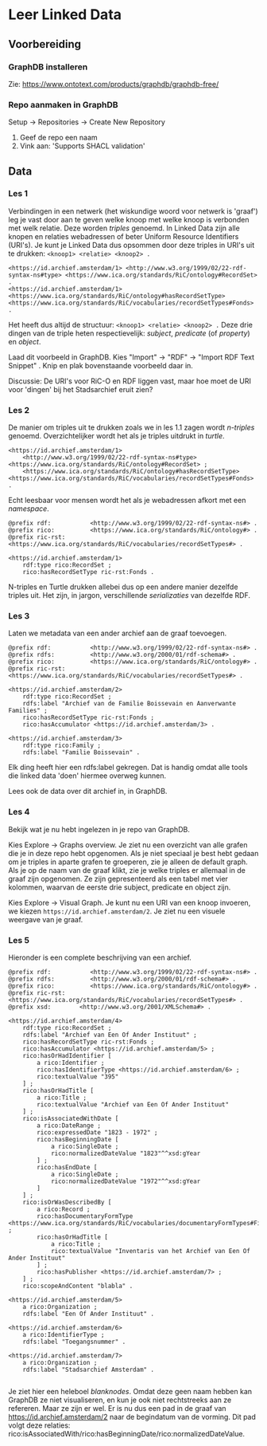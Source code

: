 # Leer Linked Data

## Voorbereiding
### GraphDB installeren
Zie: https://www.ontotext.com/products/graphdb/graphdb-free/

### Repo aanmaken in GraphDB
Setup -> Repositories -> Create New Repository

1. Geef de repo een naam
2. Vink aan: 'Supports SHACL validation'

## Data

### Les 1
Verbindingen in een netwerk (het wiskundige woord voor netwerk is 'graaf') leg je vast door aan te geven welke knoop met welke knoop is verbonden met welk relatie. Deze worden _triples_ genoemd. In Linked Data zijn alle knopen en relaties webadressen of beter Uniform Resource Identifiers (URI's). Je kunt je Linked Data dus opsommen door deze triples in URI's uit te drukken: ```<knoop1> <relatie> <knoop2> .```


```
<https://id.archief.amsterdam/1> <http://www.w3.org/1999/02/22-rdf-syntax-ns#type> <https://www.ica.org/standards/RiC/ontology#RecordSet> .
<https://id.archief.amsterdam/1> <https://www.ica.org/standards/RiC/ontology#hasRecordSetType> <https://www.ica.org/standards/RiC/vocabularies/recordSetTypes#Fonds> .
```

Het heeft dus altijd de structuur: ```<knoop1> <relatie> <knoop2> .``` Deze drie dingen van de triple heten respectievelijk: _subject_, _predicate_ (of _property_) en _object_.

Laad dit voorbeeld in GraphDB. Kies "Import" -> "RDF" -> "Import RDF Text Snippet" . Knip en plak bovenstaande voorbeeld daar in.

Discussie: De URI's voor RiC-O en RDF liggen vast, maar hoe moet de URI voor 'dingen' bij het Stadsarchief eruit zien?

### Les 2
De manier om triples uit te drukken zoals we in les 1.1 zagen wordt _n-triples_ genoemd. Overzichtelijker wordt het als je triples uitdrukt in _turtle_.


```
<https://id.archief.amsterdam/1> 
	<http://www.w3.org/1999/02/22-rdf-syntax-ns#type> <https://www.ica.org/standards/RiC/ontology#RecordSet> ;
	<https://www.ica.org/standards/RiC/ontology#hasRecordSetType> <https://www.ica.org/standards/RiC/vocabularies/recordSetTypes#Fonds> .
```

Echt leesbaar voor mensen wordt het als je webadressen afkort met een _namespace_.

```
@prefix rdf:           <http://www.w3.org/1999/02/22-rdf-syntax-ns#> .
@prefix rico:          <https://www.ica.org/standards/RiC/ontology#> .
@prefix ric-rst:       <https://www.ica.org/standards/RiC/vocabularies/recordSetTypes#> .

<https://id.archief.amsterdam/1> 
	rdf:type rico:RecordSet ;
	rico:hasRecordSetType ric-rst:Fonds .
```

N-triples en Turtle drukken allebei dus op een andere manier dezelfde triples uit. Het zijn, in jargon, verschillende _serializaties_ van dezelfde RDF.

### Les 3

Laten we metadata van een ander archief aan de graaf toevoegen.
```
@prefix rdf:           <http://www.w3.org/1999/02/22-rdf-syntax-ns#> .
@prefix rdfs:          <http://www.w3.org/2000/01/rdf-schema#> .
@prefix rico:          <https://www.ica.org/standards/RiC/ontology#> .
@prefix ric-rst:       <https://www.ica.org/standards/RiC/vocabularies/recordSetTypes#> .

<https://id.archief.amsterdam/2> 
	rdf:type rico:RecordSet ;
	rdfs:label "Archief van de Familie Boissevain en Aanverwante Families" ;
	rico:hasRecordSetType ric-rst:Fonds ;
    rico:hasAccumulator <https://id.archief.amsterdam/3> .

<https://id.archief.amsterdam/3>
	rdf:type rico:Family ;
	rdfs:label "Familie Boissevain" . 
```

Elk ding heeft hier een rdfs:label gekregen. Dat is handig omdat alle tools die linked data 'doen' hiermee overweg kunnen.

Lees ook de data over dit archief in, in GraphDB.

### Les 4
Bekijk wat je nu hebt ingelezen in je repo van GraphDB.

Kies Explore -> Graphs overview. Je ziet nu een overzicht van alle grafen die je in deze repo hebt opgenomen. Als je niet speciaal je best hebt gedaan om je triples in aparte grafen te groeperen, zie je alleen de default graph. Als je op de naam van de graaf klikt, zie je welke triples er allemaal in de graaf zijn opgenomen. Ze zijn gepresenteerd als een tabel met vier kolommen, waarvan de eerste drie subject, predicate en object zijn.

Kies Explore -> Visual Graph. Je kunt nu een URI van een knoop invoeren, we kiezen ```https://id.archief.amsterdam/2```. Je ziet nu een visuele weergave van je graaf.

### Les 5
Hieronder is een complete beschrijving van een archief.

```
@prefix rdf:           <http://www.w3.org/1999/02/22-rdf-syntax-ns#> .
@prefix rdfs:          <http://www.w3.org/2000/01/rdf-schema#> .
@prefix rico:          <https://www.ica.org/standards/RiC/ontology#> .
@prefix ric-rst:       <https://www.ica.org/standards/RiC/vocabularies/recordSetTypes#> .
@prefix xsd:        <http://www.w3.org/2001/XMLSchema#> .

<https://id.archief.amsterdam/4> 
	rdf:type rico:RecordSet ;
	rdfs:label "Archief van Een Of Ander Instituut" ;
	rico:hasRecordSetType ric-rst:Fonds ;
    rico:hasAccumulator <https://id.archief.amsterdam/5> ;
    rico:hasOrHadIdentifier [
        a rico:Identifier ;
        rico:hasIdentifierType <https://id.archief.amsterdam/6> ; 
        rico:textualValue "395"
    ] ;
    rico:hasOrHadTitle [
        a rico:Title ;
        rico:textualValue "Archief van Een Of Ander Instituut"
    ] ;
    rico:isAssociatedWithDate [
        a rico:DateRange ;
        rico:expressedDate "1823 - 1972" ;
        rico:hasBeginningDate [
            a rico:SingleDate ;
            rico:normalizedDateValue "1823"^^xsd:gYear
        ] ;
        rico:hasEndDate [
            a rico:SingleDate ;
            rico:normalizedDateValue "1972"^^xsd:gYear
        ]
    ] ;
    rico:isOrWasDescribedBy [
        a rico:Record ;
        rico:hasDocumentaryFormType <https://www.ica.org/standards/RiC/vocabularies/documentaryFormTypes#FindingAid> ;
        rico:hasOrHadTitle [
            a rico:Title ;
            rico:textualValue "Inventaris van het Archief van Een Of Ander Instituut"
        ] ;
        rico:hasPublisher <https://id.archief.amsterdam/7> ;
    ] ;
    rico:scopeAndContent "blabla" .

<https://id.archief.amsterdam/5>
	a rico:Organization ;
	rdfs:label "Een Of Ander Instituut" .

<https://id.archief.amsterdam/6>
	a rico:IdentifierType ;
	rdfs:label "Toegangsnummer" .

<https://id.archief.amsterdam/7>
	a rico:Organization ;
	rdfs:label "Stadsarchief Amsterdam" .


```

Je ziet hier een heleboel _blanknodes_. Omdat deze geen naam hebben kan GraphDB ze niet visualiseren, en kun je ook niet rechtstreeks aan ze refereren. Maar ze zijn er wel. Er is nu dus een pad in de graaf van <https://id.archief.amsterdam/2> naar de begindatum van de vorming. Dit pad volgt deze relaties: rico:isAssociatedWith/rico:hasBeginningDate/rico:normalizedDateValue. 

